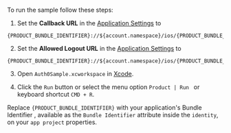 To run the sample follow these steps:

1) Set the **Callback URL** in the [Application Settings](${manage_url}/#/applications/${account.clientId}/settings) to
```text
{PRODUCT_BUNDLE_IDENTIFIER}://${account.namespace}/ios/{PRODUCT_BUNDLE_IDENTIFIER}/callback
```
2) Set the **Allowed Logout URL** in the [Application Settings](${manage_url}/#/applications/${account.clientId}/settings) to
```text
{PRODUCT_BUNDLE_IDENTIFIER}://${account.namespace}/ios/{PRODUCT_BUNDLE_IDENTIFIER}/callback
```
3) Open `Auth0Sample.xcworkspace` in [Xcode](https://developer.apple.com/xcode/). 

4) Click the `Run` button or select the menu option `Product | Run ` or keyboard shortcut `CMD + R`.

Replace `{PRODUCT_BUNDLE_IDENTIFIER}` with your application's Bundle Identifier , available as the `Bundle Identifier` attribute inside the `identity`, on your `app project` properties.
